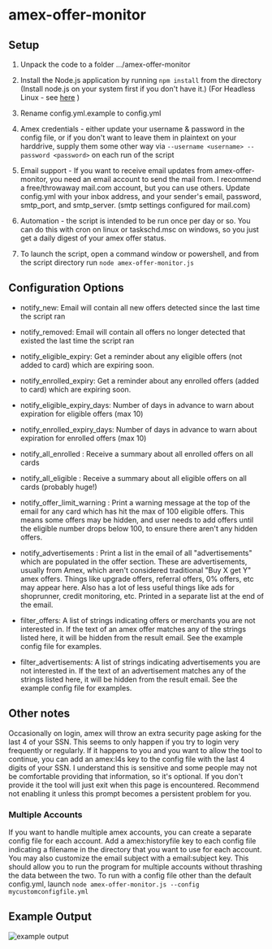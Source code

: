 # amex-offer-monitor

## Setup

1. Unpack the code to a folder .../amex-offer-monitor

2. Install the Node.js application by running `npm install` from the directory (Install node.js on your system first if you don't have it.)
 (For Headless Linux - see [here](https://github.com/karwosts/amex-offer-monitor/issues/12#issuecomment-921815146) )

4. Rename config.yml.example to config.yml

4. Amex credentials - either update your username & password in the config file, or if you don't want to leave them in plaintext on your harddrive, supply them some other way via `--username <username> --password <password>` on each run of the script

5. Email support - If you want to receive email updates from amex-offer-monitor, you need an email account to send the mail from. I recommend a free/throwaway mail.com account, but you can use others. Update config.yml with your inbox address, and your sender's email, password, smtp\_port, and smtp\_server. (smtp settings configured for mail.com)

6. Automation - the script is intended to be run once per day or so. You can do this with cron on linux or taskschd.msc on windows, so you just get a daily digest of your amex offer status.  

7. To launch the script, open a command window or powershell, and from the script directory run `node amex-offer-monitor.js`

## Configuration Options

* notify\_new: Email will contain all new offers detected since the last time the script ran
* notify\_removed: Email will contain all offers no longer detected that existed the last time the script ran

* notify\_eligible\_expiry: Get a reminder about any eligible offers (not added to card) which are expiring soon. 
* notify\_enrolled\_expiry: Get a reminder about any enrolled offers (added to card) which are expiring soon. 

* notify\_eligible\_expiry\_days: Number of days in advance to warn about expiration for eligible offers (max 10)
* notify\_enrolled\_expiry\_days: Number of days in advance to warn about expiration for enrolled offers (max 10)

* notify\_all\_enrolled : Receive a summary about all enrolled offers on all cards
* notify\_all\_eligible : Receive a summary about all eligible offers on all cards (probably huge!)

* notify\_offer\_limit\_warning : Print a warning message at the top of the email for any card which has hit the max of 100 eligible offers. This means some offers may be hidden, and user needs to add offers until the eligible number drops below 100, to ensure there aren't any hidden offers. 

* notify\_advertisements : Print a list in the email of all "advertisements" which are populated in the offer section. These are advertisements, usually from Amex, which aren't considered traditional "Buy X get Y" amex offers. Things like upgrade offers, referral offers, 0% offers, etc may appear here. Also has a lot of less useful things like ads for shoprunner, credit monitoring, etc. Printed in a separate list at the end of the email.

* filter\_offers: A list of strings indicating offers or merchants you are not interested in. If the text of an amex offer matches any of the strings listed here, it will be hidden from the result email. See the example config file for examples.

* filter\_advertisements: A list of strings indicating advertisements you are not interested in. If the text of an advertisement matches any of the strings listed here, it will be hidden from the result email. See the example config file for examples.

## Other notes

Occasionally on login, amex will throw an extra security page asking for the last 4 of your SSN. This seems to only happen if you try to login very frequently or regularly. If it happens to you and you want to allow the tool to continue, you can add an amex:l4s key to the config file with the last 4 digits of your SSN. I understand this is sensitive and some people may not be comfortable providing that information, so it's optional. If you don't provide it the tool will just exit when this page is encountered. Recommend not enabling it unless this prompt becomes a persistent problem for you. 

### Multiple Accounts ###
If you want to handle multiple amex accounts, you can create a separate config file for each account. Add a amex:historyfile key to each config file indicating a filename in the directory that you want to use for each account. You may also customize the email subject with a email:subject key. This should allow you to run the program for multiple accounts without thrashing the data between the two. To run with a config file other than the default config.yml, launch `node amex-offer-monitor.js --config mycustomconfigfile.yml`


## Example Output

![example output](https://raw.githubusercontent.com/karwosts/amex-offer-monitor/master/example_output.PNG)
